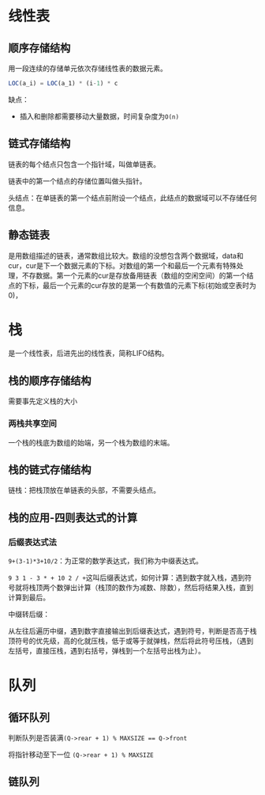 # 线性表

## 顺序存储结构

用一段连续的存储单元依次存储线性表的数据元素。

```js
LOC(a_i) = LOC(a_1) * (i-1) * c
```

缺点：

* 插入和删除都需要移动大量数据，时间复杂度为`O(n)`

## 链式存储结构

链表的每个结点只包含一个指针域，叫做单链表。

链表中的第一个结点的存储位置叫做头指针。

头结点：在单链表的第一个结点前附设一个结点，此结点的数据域可以不存储任何信息。

## 静态链表

是用数组描述的链表，通常数组比较大。数组的没想包含两个数据域，data和cur，cur是下一个数据元素的下标。对数组的第一个和最后一个元素有特殊处理，不存数据。第一个元素的cur是存放备用链表（数组的空闲空间）的第一个结点的下标，最后一个元素的cur存放的是第一个有数值的元素下标(初始或空表时为0)，

# 栈

是一个线性表，后进先出的线性表，简称LIFO结构。

## 栈的顺序存储结构

需要事先定义栈的大小

### 两栈共享空间

一个栈的栈底为数组的始端，另一个栈为数组的末端。

## 栈的链式存储结构

链栈：把栈顶放在单链表的头部，不需要头结点。

## 栈的应用-四则表达式的计算

### 后缀表达式法

`9+(3-1)*3+10/2`：为正常的数学表达式，我们称为中缀表达式。

`9 3 1 - 3 * + 10 2 / +`这叫后缀表达式，如何计算：遇到数字就入栈，遇到符号就将栈顶两个数弹出计算（栈顶的数作为减数、除数），然后将结果入栈，直到计算到最后。

中缀转后缀：

从左往后遍历中缀，遇到数字直接输出到后缀表达式，遇到符号，判断是否高于栈顶符号的优先级，高的化就压栈，低于或等于就弹栈，然后将此符号压栈，（遇到左括号，直接压栈，遇到右括号，弹栈到一个左括号出栈为止）。

# 队列

## 循环队列

判断队列是否装满`(Q->rear + 1) % MAXSIZE == Q->front`

将指针移动至下一位 `(Q->rear + 1) % MAXSIZE`

## 链队列